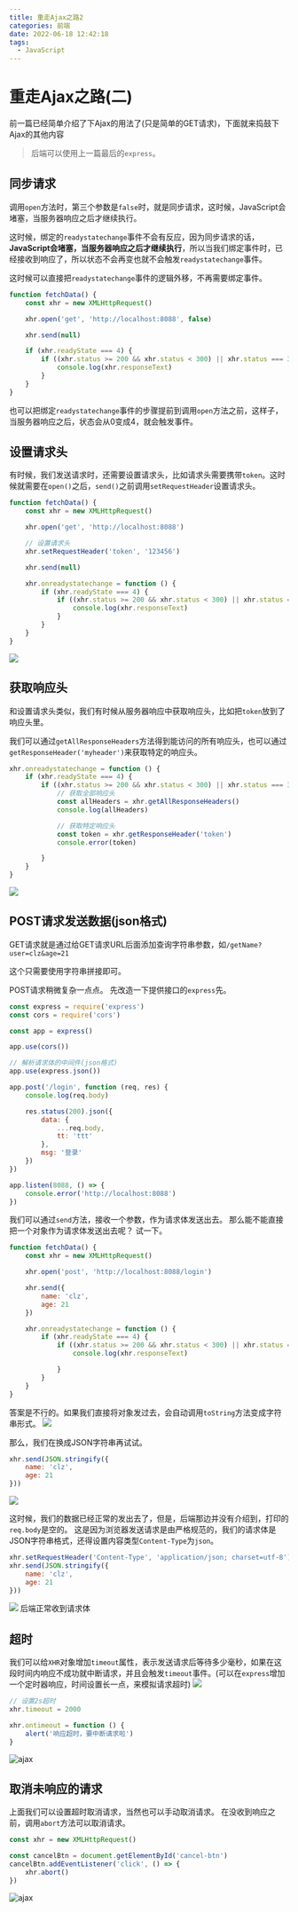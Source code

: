 ```yaml
---
title: 重走Ajax之路2
categories: 前端
date: 2022-06-18 12:42:18
tags:
  - JavaScript
---
```


# 重走Ajax之路(二) 
前一篇已经简单介绍了下Ajax的用法了(只是简单的GET请求)，下面就来捣鼓下Ajax的其他内容
> 后端可以使用上一篇最后的`express`。

## 同步请求
调用`open`方法时，第三个参数是`false`时，就是同步请求，这时候，JavaScript会堵塞，当服务器响应之后才继续执行。

这时候，绑定的`readystatechange`事件不会有反应，因为同步请求的话，**JavaScript会堵塞，当服务器响应之后才继续执行**，所以当我们绑定事件时，已经接收到响应了，所以状态不会再变也就不会触发`readystatechange`事件。

这时候可以直接把`readystatechange`事件的逻辑外移，不再需要绑定事件。
```js
function fetchData() {
    const xhr = new XMLHttpRequest()

    xhr.open('get', 'http://localhost:8088', false)

    xhr.send(null)

    if (xhr.readyState === 4) {
        if ((xhr.status >= 200 && xhr.status < 300) || xhr.status === 304) {
            console.log(xhr.responseText)
        }
    }
}
```



也可以把绑定`readystatechange`事件的步骤提前到调用`open`方法之前，这样子，当服务器响应之后，状态会从0变成4，就会触发事件。



## 设置请求头
有时候，我们发送请求时，还需要设置请求头，比如请求头需要携带`token`。这时候就需要在`open()`之后，`send()`之前调用`setRequestHeader`设置请求头。
```js
function fetchData() {
    const xhr = new XMLHttpRequest()

    xhr.open('get', 'http://localhost:8088')

    // 设置请求头
    xhr.setRequestHeader('token', '123456')

    xhr.send(null)

    xhr.onreadystatechange = function () {
        if (xhr.readyState === 4) {
            if ((xhr.status >= 200 && xhr.status < 300) || xhr.status === 304) {
                console.log(xhr.responseText)
            }
        }
    }
}
```
![](https://p3-juejin.byteimg.com/tos-cn-i-k3u1fbpfcp/3bce233fa0ce4bfe9a490e13a5f0c771~tplv-k3u1fbpfcp-zoom-1.image)



## 获取响应头

和设置请求头类似，我们有时候从服务器响应中获取响应头，比如把`token`放到了响应头里。

我们可以通过`getAllResponseHeaders`方法得到能访问的所有响应头，也可以通过`getResponseHeader('myheader')`来获取特定的响应头。

```js
xhr.onreadystatechange = function () {
    if (xhr.readyState === 4) {
        if ((xhr.status >= 200 && xhr.status < 300) || xhr.status === 304) {
            // 获取全部响应头
            const allHeaders = xhr.getAllResponseHeaders()
            console.log(allHeaders)

            // 获取特定响应头
            const token = xhr.getResponseHeader('token')
            console.error(token)

        }
    }
}
```

![](https://p3-juejin.byteimg.com/tos-cn-i-k3u1fbpfcp/1d9928ecfa424c07a79594478bfe15fd~tplv-k3u1fbpfcp-zoom-1.image)



## POST请求发送数据(json格式)

GET请求就是通过给GET请求URL后面添加查询字符串参数，如`/getName?user=clz&age=21`

这个只需要使用字符串拼接即可。


POST请求稍微复杂一点点。
先改造一下提供接口的`express`先。
```js
const express = require('express')
const cors = require('cors')

const app = express()

app.use(cors())

// 解析请求体的中间件(json格式)
app.use(express.json())

app.post('/login', function (req, res) {
    console.log(req.body)

    res.status(200).json({
        data: {
            ...req.body,
            tt: 'ttt'
        },
        msg: '登录'
    })
})

app.listen(8088, () => {
    console.error('http://localhost:8088')
})
```



我们可以通过`send`方法，接收一个参数，作为请求体发送出去。
那么能不能直接把一个对象作为请求体发送出去呢？
试一下。

```js
function fetchData() {
    const xhr = new XMLHttpRequest()

    xhr.open('post', 'http://localhost:8088/login')

    xhr.send({
        name: 'clz',
        age: 21
    })

    xhr.onreadystatechange = function () {
        if (xhr.readyState === 4) {
            if ((xhr.status >= 200 && xhr.status < 300) || xhr.status === 304) {
                console.log(xhr.responseText)

            }
        }
    }
}
```

答案是不行的。如果我们直接将对象发过去，会自动调用`toString`方法变成字符串形式。
![](https://raw.githubusercontent.com/13535944743/CLZ_img/master/images/202206181242968.png)



那么，我们在换成JSON字符串再试试。

```js
xhr.send(JSON.stringify({
    name: 'clz',
    age: 21
}))
```
![](https://p3-juejin.byteimg.com/tos-cn-i-k3u1fbpfcp/0f94fefb0d7f480a98b57127429d5e6f~tplv-k3u1fbpfcp-zoom-1.image)

这时候，我们的数据已经正常的发出去了，但是，后端那边并没有介绍到，打印的`req.body`是空的。
这是因为浏览器发送请求是由严格规范的，我们的请求体是JSON字符串格式，还得设置内容类型`Content-Type`为`json`。

```js
xhr.setRequestHeader('Content-Type', 'application/json; charset=utf-8')
xhr.send(JSON.stringify({
    name: 'clz',
    age: 21
}))
```

![](https://p3-juejin.byteimg.com/tos-cn-i-k3u1fbpfcp/89c0b80f2fd0419cb811fbc5933afa47~tplv-k3u1fbpfcp-zoom-1.image)
后端正常收到请求体

## 超时
我们可以给`XHR`对象增加`timeout`属性，表示发送请求后等待多少毫秒，如果在这段时间内响应不成功就中断请求，并且会触发`timeout`事件。(可以在`express`增加一个定时器响应，时间设置长一点，来模拟请求超时)
![](https://p3-juejin.byteimg.com/tos-cn-i-k3u1fbpfcp/78fbeccc38444ba5b6242318a928e235~tplv-k3u1fbpfcp-zoom-1.image)

```js
// 设置2s超时
xhr.timeout = 2000

xhr.ontimeout = function () {
    alert('响应超时，要中断请求啦')
}
```

![ajax](https://raw.githubusercontent.com/13535944743/CLZ_img/master/images/202206181242225.gif)



## 取消未响应的请求

上面我们可以设置超时取消请求，当然也可以手动取消请求。
在没收到响应之前，调用`abort`方法可以取消请求。

```js
const xhr = new XMLHttpRequest()

const cancelBtn = document.getElementById('cancel-btn')
cancelBtn.addEventListener('click', () => {
    xhr.abort()
})
```

![ajax](https://raw.githubusercontent.com/13535944743/CLZ_img/master/images/202206181242213.gif)
